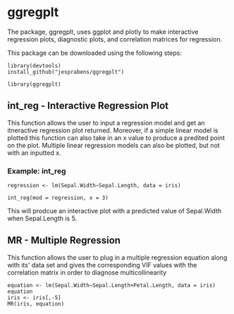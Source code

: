 # ggregplt

The package, ggregplt, uses ggplot and plotly to make interactive regression plots, diagnostic plots, and correlation matrices for regression.

This package can be downloaded using the following steps:
```{r}
library(devtools)
install_github("jesprabens/ggregplt")

library(ggregplt)
```
## int_reg - Interactive Regression Plot

This function allows the user to input a regression model and get an itneractive regression plot returned.  Moreover, if a simple linear model is plotted this function can also take in an x value to produce a predited point on the plot.  Multiple linear regression models can also be plotted, but not with an inputted x.

### Example: int_reg

```{r}
regression <- lm(Sepal.Width~Sepal.Length, data = iris)

int_reg(mod = regression, x = 3)
```

This will prodcue an interactive plot with a predicted value of Sepal.Width when Sepal.Length is 5.


## MR - Multiple Regression 

This function  allows the user to plug in a multiple regression equation along with its' data set and gives the corresponding VIF values with the correlation matrix in order to diagnose multicollinearity

```{r}
equation <- lm(Sepal.Width~Sepal.Length+Petal.Length, data = iris)
equation
iris <- iris[,-5]
MR(iris, equation)
```

